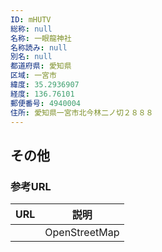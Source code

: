 ```yaml
---
ID: mHUTV
総称: null
名称: 一眼龍神社
名称読み: null
別名: null
都道府県: 愛知県
区域: 一宮市
緯度: 35.2936907
経度: 136.76101
郵便番号: 4940004
住所: 愛知県一宮市北今林二ノ切２８８８
---
```


## その他

### 参考URL

| URL | 説明          |
| --- | ------------- |
|     | OpenStreetMap |
